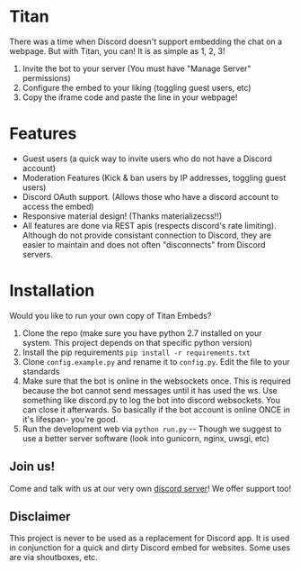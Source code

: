 # Titan
There was a time when Discord doesn't support embedding the chat on a webpage. But with Titan, you can! It is as simple as 1, 2, 3!
1. Invite the bot to your server (You must have "Manage Server" permissions)
2. Configure the embed to your liking (toggling guest users, etc)
3. Copy the iframe code and paste the line in your webpage!

# Features
- Guest users (a quick way to invite users who do not have a Discord account)
- Moderation Features (Kick & ban users by IP addresses, toggling guest users)
- Discord OAuth support. (Allows those who have a discord account to access the embed)
- Responsive material design! (Thanks materializecss!!)
- All features are done via REST apis (respects discord's rate limiting). Although do not provide consistant connection to Discord, they are easier to maintain and does not often "disconnects" from Discord servers.

# Installation
Would you like to run your own copy of Titan Embeds?
1. Clone the repo (make sure you have python 2.7 installed on your system. This project depends on that specific python version)
2. Install the pip requirements `pip install -r requirements.txt`
3. Clone `config.example.py` and rename it to `config.py`. Edit the file to your standards
4. Make sure that the bot is online in the websockets once. This is required because the bot cannot send messages until it has used the ws. Use something like discord.py to log the bot into discord websockets. You can close it afterwards. So basically if the bot account is online ONCE in it's lifespan- you're good.
5. Run the development web via `python run.py` -- Though we suggest to use a better server software (look into gunicorn, nginx, uwsgi, etc)


## Join us!
Come and talk with us at our very own [discord server](https://discord.gg/z4pdtuV)! We offer support too!

## Disclaimer
This project is never to be used as a replacement for Discord app. It is used in conjunction for a quick and dirty Discord embed for websites. Some uses are via shoutboxes, etc.
